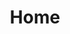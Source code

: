 ---
title: "Home"
slug: ""
tagline: "Hideaki Onishi Music"
description: "Where theory and practice merge"
sections: []
---